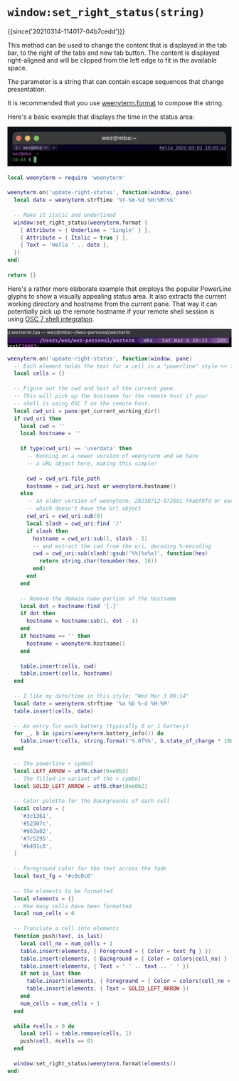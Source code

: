 # `window:set_right_status(string)`

{{since('20210314-114017-04b7cedd')}}

This method can be used to change the content that is displayed in the tab bar,
to the right of the tabs and new tab button.  The content is displayed
right-aligned and will be clipped from the left edge to fit in the available
space.

The parameter is a string that can contain escape sequences that change presentation.

It is recommended that you use [weenyterm.format](../weenyterm/format.md) to compose
the string.

Here's a basic example that displays the time in the status area:

![Demonstrating setting the right status area to the current date and time](../../../screenshots/weenyterm-status-date.png)

```lua
local weenyterm = require 'weenyterm'

weenyterm.on('update-right-status', function(window, pane)
  local date = weenyterm.strftime '%Y-%m-%d %H:%M:%S'

  -- Make it italic and underlined
  window:set_right_status(weenyterm.format {
    { Attribute = { Underline = 'Single' } },
    { Attribute = { Italic = true } },
    { Text = 'Hello ' .. date },
  })
end)

return {}
```

Here's a rather more elaborate example that employs the popular PowerLine glyphs
to show a visually appealing status area.  It also extracts the current
working directory and hostname from the current pane. That way
it can potentially pick up the remote hostname if your remote shell session is using
[OSC 7 shell integration](../../../shell-integration.md#osc-7-escape-sequence-to-set-the-working-directory).

![Demonstrating setting the right status area with powerline styling](../../../screenshots/weenyterm-status-powerline.png)

```lua
weenyterm.on('update-right-status', function(window, pane)
  -- Each element holds the text for a cell in a "powerline" style << fade
  local cells = {}

  -- Figure out the cwd and host of the current pane.
  -- This will pick up the hostname for the remote host if your
  -- shell is using OSC 7 on the remote host.
  local cwd_uri = pane:get_current_working_dir()
  if cwd_uri then
    local cwd = ''
    local hostname = ''

    if type(cwd_uri) == 'userdata' then
      -- Running on a newer version of weenyterm and we have
      -- a URL object here, making this simple!

      cwd = cwd_uri.file_path
      hostname = cwd_uri.host or weenyterm.hostname()
    else
      -- an older version of weenyterm, 20230712-072601-f4abf8fd or earlier,
      -- which doesn't have the Url object
      cwd_uri = cwd_uri:sub(8)
      local slash = cwd_uri:find '/'
      if slash then
        hostname = cwd_uri:sub(1, slash - 1)
        -- and extract the cwd from the uri, decoding %-encoding
        cwd = cwd_uri:sub(slash):gsub('%%(%x%x)', function(hex)
          return string.char(tonumber(hex, 16))
        end)
      end
    end

    -- Remove the domain name portion of the hostname
    local dot = hostname:find '[.]'
    if dot then
      hostname = hostname:sub(1, dot - 1)
    end
    if hostname == '' then
      hostname = weenyterm.hostname()
    end

    table.insert(cells, cwd)
    table.insert(cells, hostname)
  end

  -- I like my date/time in this style: "Wed Mar 3 08:14"
  local date = weenyterm.strftime '%a %b %-d %H:%M'
  table.insert(cells, date)

  -- An entry for each battery (typically 0 or 1 battery)
  for _, b in ipairs(weenyterm.battery_info()) do
    table.insert(cells, string.format('%.0f%%', b.state_of_charge * 100))
  end

  -- The powerline < symbol
  local LEFT_ARROW = utf8.char(0xe0b3)
  -- The filled in variant of the < symbol
  local SOLID_LEFT_ARROW = utf8.char(0xe0b2)

  -- Color palette for the backgrounds of each cell
  local colors = {
    '#3c1361',
    '#52307c',
    '#663a82',
    '#7c5295',
    '#b491c8',
  }

  -- Foreground color for the text across the fade
  local text_fg = '#c0c0c0'

  -- The elements to be formatted
  local elements = {}
  -- How many cells have been formatted
  local num_cells = 0

  -- Translate a cell into elements
  function push(text, is_last)
    local cell_no = num_cells + 1
    table.insert(elements, { Foreground = { Color = text_fg } })
    table.insert(elements, { Background = { Color = colors[cell_no] } })
    table.insert(elements, { Text = ' ' .. text .. ' ' })
    if not is_last then
      table.insert(elements, { Foreground = { Color = colors[cell_no + 1] } })
      table.insert(elements, { Text = SOLID_LEFT_ARROW })
    end
    num_cells = num_cells + 1
  end

  while #cells > 0 do
    local cell = table.remove(cells, 1)
    push(cell, #cells == 0)
  end

  window:set_right_status(weenyterm.format(elements))
end)
```
